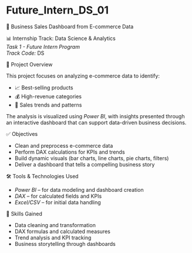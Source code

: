 # Future_Intern_DS_01

🛒 Business Sales Dashboard from E-commerce Data

 📊 Internship Track: Data Science & Analytics  
*Task 1 - Future Intern Program*  
*Track Code:* DS

📌 Project Overview

This project focuses on analyzing e-commerce data to identify:

- 📈 Best-selling products  
- 💰 High-revenue categories  
- 🔁 Sales trends and patterns

The analysis is visualized using *Power BI*, with insights presented through an interactive dashboard that can support data-driven business decisions.

✅ Objectives

- Clean and preprocess e-commerce data
- Perform DAX calculations for KPIs and trends
- Build dynamic visuals (bar charts, line charts, pie charts, filters)
- Deliver a dashboard that tells a compelling business story

 🛠 Tools & Technologies Used

- *Power BI* – for data modeling and dashboard creation  
- *DAX* – for calculated fields and KPIs  
- *Excel/CSV* – for initial data handling

 🧠 Skills Gained

- Data cleaning and transformation  
- DAX formulas and calculated measures  
- Trend analysis and KPI tracking  
- Business storytelling through dashboards
